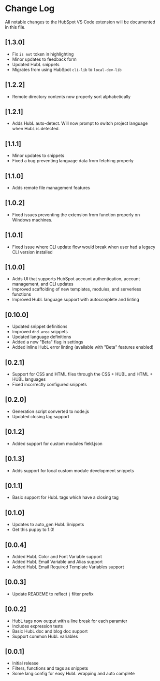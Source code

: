 # Change Log

All notable changes to the HubSpot VS Code extension will be documented in this file.

## [1.3.0]
- Fix `is not` token in highlighting
- Minor updates to feedback form
- Updated HubL snippets
- Migrates from using HubSpot `cli-lib` to `local-dev-lib`

## [1.2.2]
- Remote directory contents now properly sort alphabetically

## [1.2.1]
- Adds HubL auto-detect. Will now prompt to switch project language when HubL is detected.

## [1.1.1]

- Minor updates to snippets
- Fixed a bug preventing language data from fetching properly

## [1.1.0]

- Adds remote file management features

## [1.0.2]

- Fixed issues preventing the extension from function properly on Windows machines.

## [1.0.1]

- Fixed issue where CLI update flow would break when user had a legacy CLI version installed

## [1.0.0]

- Adds UI that supports HubSpot account authentication, account management, and CLI updates
- Improved scaffolding of new templates, modules, and serverless functions
- Improved HubL language support with autocomplete and linting

## [0.10.0]

- Updated snippet definitions
- Improved `dnd_area` snippets
- Updated language definitions
- Added a new "Beta" flag in settings
- Added inline HubL error linting (available with "Beta" features enabled)

## [0.2.1]

- Support for CSS and HTML files through the CSS + HUBL and HTML + HUBL languages
- Fixed incorrectly configured snippets

## [0.2.0]

- Generation script converted to node.js
- Updated closing tag support

## [0.1.2]

- Added support for custom modules field.json

## [0.1.3]

- Adds support for local custom module development snippets

## [0.1.1]

- Basic support for HubL tags which have a closing tag

## [0.1.0]

- Updates to auto_gen HubL Snippets
- Get this puppy to 1.0!

## [0.0.4]

- Added HubL Color and Font Variable support
- Added HubL Email Variable and Alias support
- Added HubL Email Required Template Variables support

## [0.0.3]

- Update READEME to reflect `|` filter prefix

## [0.0.2]

- HubL tags now output with a line break for each paramter
- Includes expression tests
- Basic HubL doc and blog doc support
- Support common HubL variables

## [0.0.1]

- Initial release
- Filters, functions and tags as snippets
- Some lang config for easy HubL wrapping and auto complete
